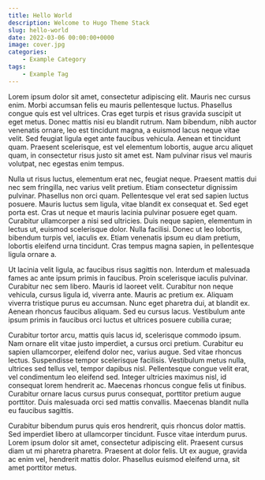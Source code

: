 ```yaml
---
title: Hello World
description: Welcome to Hugo Theme Stack
slug: hello-world
date: 2022-03-06 00:00:00+0000
image: cover.jpg
categories:
    - Example Category
tags:
    - Example Tag
---
```


Lorem ipsum dolor sit amet, consectetur adipiscing elit. Mauris nec cursus enim. Morbi accumsan felis eu mauris pellentesque luctus. Phasellus congue quis est vel ultrices. Cras eget turpis et risus gravida suscipit ut eget metus. Donec mattis nisi eu blandit rutrum. Nam bibendum, nibh auctor venenatis ornare, leo est tincidunt magna, a euismod lacus neque vitae velit. Sed feugiat ligula eget ante faucibus vehicula. Aenean et tincidunt quam. Praesent scelerisque, est vel elementum lobortis, augue arcu aliquet quam, in consectetur risus justo sit amet est. Nam pulvinar risus vel mauris volutpat, nec egestas enim tempus.

Nulla ut risus luctus, elementum erat nec, feugiat neque. Praesent mattis dui nec sem fringilla, nec varius velit pretium. Etiam consectetur dignissim pulvinar. Phasellus non orci quam. Pellentesque vel erat sed sapien luctus posuere. Mauris luctus sem ligula, vitae blandit ex consequat et. Sed eget porta est. Cras ut neque et mauris lacinia pulvinar posuere eget quam. Curabitur ullamcorper a nisi sed ultricies. Duis neque sapien, elementum in lectus ut, euismod scelerisque dolor. Nulla facilisi. Donec ut leo lobortis, bibendum turpis vel, iaculis ex. Etiam venenatis ipsum eu diam pretium, lobortis eleifend urna tincidunt. Cras tempus magna sapien, in pellentesque ligula ornare a.

Ut lacinia velit ligula, ac faucibus risus sagittis non. Interdum et malesuada fames ac ante ipsum primis in faucibus. Proin scelerisque iaculis pulvinar. Curabitur nec sem libero. Mauris id laoreet velit. Curabitur non neque vehicula, cursus ligula id, viverra ante. Mauris ac pretium ex. Aliquam viverra tristique purus eu accumsan. Nunc eget pharetra dui, at blandit ex. Aenean rhoncus faucibus aliquam. Sed eu cursus lacus. Vestibulum ante ipsum primis in faucibus orci luctus et ultrices posuere cubilia curae;

Curabitur tortor arcu, mattis quis lacus id, scelerisque commodo ipsum. Nam ornare elit vitae justo imperdiet, a cursus orci pretium. Curabitur eu sapien ullamcorper, eleifend dolor nec, varius augue. Sed vitae rhoncus lectus. Suspendisse tempor scelerisque facilisis. Vestibulum metus nulla, ultrices sed tellus vel, tempor dapibus nisl. Pellentesque congue velit erat, vel condimentum leo eleifend sed. Integer ultricies maximus nisl, id consequat lorem hendrerit ac. Maecenas rhoncus congue felis ut finibus. Curabitur ornare lacus cursus purus consequat, porttitor pretium augue porttitor. Duis malesuada orci sed mattis convallis. Maecenas blandit nulla eu faucibus sagittis.

Curabitur bibendum purus quis eros hendrerit, quis rhoncus dolor mattis. Sed imperdiet libero at ullamcorper tincidunt. Fusce vitae interdum purus. Lorem ipsum dolor sit amet, consectetur adipiscing elit. Praesent cursus diam ut mi pharetra pharetra. Praesent at dolor felis. Ut ex augue, gravida ac enim vel, hendrerit mattis dolor. Phasellus euismod eleifend urna, sit amet porttitor metus.